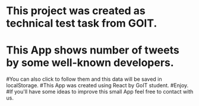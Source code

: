# This project was created as technical test task from GOIT. 
# This App shows number of tweets by some well-known developers.
#You can also click to follow them and this data will be saved in localStorage.
#This App was created using React by GoIT student.
#Enjoy. 
#If you'll have some ideas to improve this small App feel free to contact with us.
